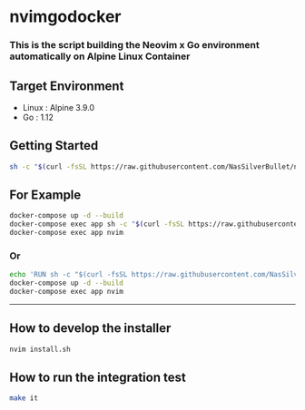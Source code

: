 # nvimgodocker

### This is the script building the Neovim x Go environment automatically on Alpine Linux Container

## Target Environment

- Linux : Alpine 3.9.0
- Go : 1.12

## Getting Started

```sh
sh -c "$(curl -fsSL https://raw.githubusercontent.com/NasSilverBullet/nvimgodocker/master/install.sh)"
```

## For Example

```sh
docker-compose up -d --build
docker-compose exec app sh -c "$(curl -fsSL https://raw.githubusercontent.com/NasSilverBullet/nvimgodocker/master/install.sh)"
docker-compose exec app nvim
```

### Or

```sh
echo 'RUN sh -c "$(curl -fsSL https://raw.githubusercontent.com/NasSilverBullet/nvimgodocker/master/install.sh)"' >> Dockerfile
docker-compose up -d --build
docker-compose exec app nvim
```

---

## How to develop the installer

```sh
nvim install.sh
```

## How to run the integration test

```sh
make it
```

